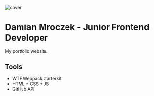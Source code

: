![cover](https://github.com/Damianbaba/damian.github.io/img/og-dm.png)

# Damian Mroczek - Junior Frontend Developer

My portfolio website.

## Tools

- WTF Webpack starterkit
- HTML + CSS + JS
- GitHub API
